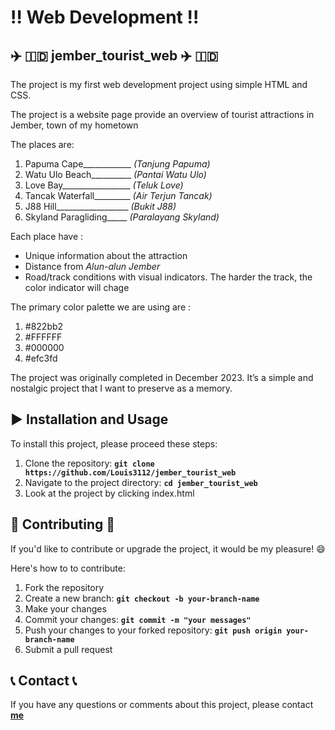 # :bangbang: **Web Development**  :bangbang:

##  :airplane: :indonesia: **jember_tourist_web** :airplane: :indonesia:
The project is my first web development project using simple HTML and CSS.

The project is a website page provide an overview of tourist attractions in Jember, town of my hometown

The places are:
1. Papuma Cape____________ *(Tanjung Papuma)*
2. Watu Ulo Beach__________ *(Pantai Watu Ulo)*
3. Love Bay_________________ *(Teluk Love)*
4. Tancak Waterfall_________ *(Air Terjun Tancak)*
5. J88 Hill__________________ *(Bukit J88)*
6. Skyland Paragliding_____ *(Paralayang Skyland)*

Each place have :
- Unique information about the attraction
- Distance from *Alun-alun Jember*
- Road/track conditions with visual indicators. The harder the track, the color indicator will chage

The primary color palette we are using are :
1. #822bb2
2. #FFFFFF
3. #000000
4. #efc3fd

The project was originally completed in December 2023. It’s a simple and nostalgic project that I want to preserve as a memory.

## :arrow_forward: **Installation and Usage** 
To install this project, please proceed these steps:
1. Clone the repository: **`git clone https://github.com/Louis3112/jember_tourist_web`**
2. Navigate to the project directory: **`cd jember_tourist_web`**
3. Look at the project by clicking index.html

## 	:bust_in_silhouette: **Contributing** :bust_in_silhouette:
If you'd like to contribute or upgrade the project, it would be my pleasure! :smile: 

Here's how to to contribute:
1. Fork the repository
2. Create a new branch: **`git checkout -b your-branch-name`**
3. Make your changes
4. Commit your changes: **`git commit -m "your messages"`** 
5. Push your changes to your forked repository: **`git push origin your-branch-name`**
6. Submit a pull request

## :telephone_receiver: **Contact** :telephone_receiver:

If you have any questions or comments about this project, please contact **[me](corneliuslouis3112@gmail.com)**
